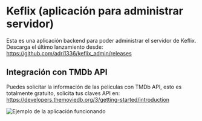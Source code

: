 # Keflix (aplicación para administrar servidor)
Esta es una aplicación backend para poder administrar el servidor de Keflix.
Descarga el último lanzamiento desde: https://github.com/adri1336/keflix_admin/releases

## Integración con TMDb API
Puedes solicitar la información de las películas con TMDb API, esto es totalmente gratuito, solicita tus claves API en:
https://developers.themoviedb.org/3/getting-started/introduction

![Ejemplo de la aplicación funcionando](https://i.imgur.com/FMYPC1fl.png)

